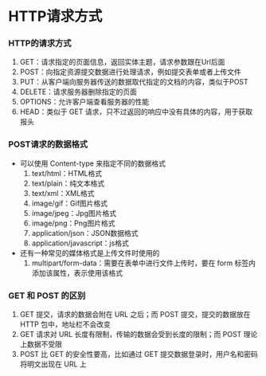 # HTTP请求方式

### HTTP的请求方式
1.  GET：请求指定的页面信息，返回实体主题，请求参数跟在Url后面
2.  POST：向指定资源提交数据进行处理请求，例如提交表单或者上传文件
3.  PUT：从客户端向服务器传送的数据取代指定的文档的内容，类似于POST
4.  DELETE：请求服务器删除指定的页面
5.  OPTIONS：允许客户端查看服务器的性能
6.  HEAD：类似于 GET 请求，只不过返回的响应中没有具体的内容，用于获取报头

### POST请求的数据格式
- 可以使用 Content-type 来指定不同的数据格式
  1.  text/html：HTML格式
  2.  text/plain：纯文本格式
  3.  text/xml：XML格式
  4.  image/gif：Gif图片格式
  5.  image/jpeg：Jpg图片格式
  6.  image/png：Png图片格式
  7.  application/json：JSON数据格式
  8.  application/javascript：js格式
- 还有一种常见的媒体格式是上传文件时使用的
  1.  multipart/form-data：需要在表单中进行文件上传时，要在 form 标签内添加该属性，表示使用该格式

### GET 和 POST 的区别
1.  GET 提交，请求的数据会附在 URL 之后；而 POST 提交，提交的数据放在 HTTP 包中，地址栏不会改变
2.  GET 请求对 URL 长度有限制，传输的数据会受到长度的限制；而 POST 理论上数据不受限
3.  POST 比 GET 的安全性要高，比如通过 GET 提交数据登录时，用户名和密码将明文出现在 URL 上

### 
